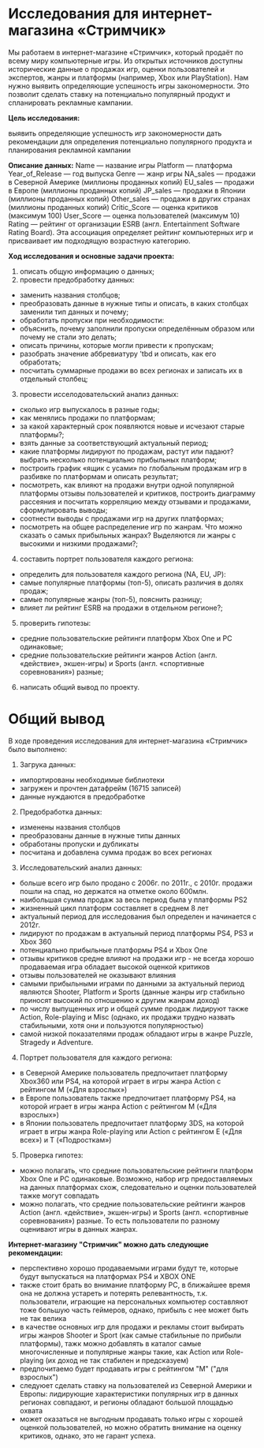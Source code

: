 # Исследования для интернет-магазина «Стримчик»
Мы работаем в интернет-магазине «Стримчик», который продаёт по всему миру компьютерные игры. Из открытых источников доступны исторические данные о продажах игр, оценки пользователей и экспертов, жанры и платформы (например, Xbox или PlayStation). Нам нужно выявить определяющие успешность игры закономерности. Это позволит сделать ставку на потенциально популярный продукт и спланировать рекламные кампании.

**Цель исследования:**

выявить определяющие успешность игр закономерности
дать рекомендации для определения потенциально популярного продукта и планирования рекламной кампании

**Описание данных:**
Name — название игры
Platform — платформа
Year_of_Release — год выпуска
Genre — жанр игры
NA_sales — продажи в Северной Америке (миллионы проданных копий)
EU_sales — продажи в Европе (миллионы проданных копий)
JP_sales — продажи в Японии (миллионы проданных копий)
Other_sales — продажи в других странах (миллионы проданных копий)
Critic_Score — оценка критиков (максимум 100)
User_Score — оценка пользователей (максимум 10)
Rating — рейтинг от организации ESRB (англ. Entertainment Software Rating Board). Эта ассоциация определяет рейтинг компьютерных игр и присваивает им подходящую возрастную категорию.

**Ход исследования и основные задачи проекта:**
1. описать общую информацию о данных;
2. провести предобработку данных:
- заменить названия столбцов;
- преобразовать данные в нужные типы и описать, в каких столбцах заменили тип данных и почему;
- обработать пропуски при необходимости:
- объяснить, почему заполнили пропуски определённым образом или почему не стали это делать;
- описать причины, которые могли привести к пропускам;
- разобрать значение аббревиатуру 'tbd и описать, как его обработать;
- посчитать суммарные продажи во всех регионах и записать их в отдельный столбец;
3. провести исселодовательский анализ данных:
- сколько игр выпускалось в разные годы;
- как менялись продажи по платформам;
- за какой характерный срок появляются новые и исчезают старые платформы?;
- взять данные за соответствующий актуальный период;
- какие платформы лидируют по продажам, растут или падают? выбрать несколько потенциально прибыльных платформ;
- построить график «ящик с усами» по глобальным продажам игр в разбивке по платформам и описать результат;
- посмотреть, как влияют на продажи внутри одной популярной платформы отзывы пользователей и критиков, построить диаграмму рассеяния и посчитать корреляцию между отзывами и продажами, сформулировать выводы;
- соотнести выводы с продажами игр на других платформах;
- посмотреть на общее распределение игр по жанрам. Что можно сказать о самых прибыльных жанрах? Выделяются ли жанры с высокими и низкими продажами?;
4. составить портрет пользователя каждого региона:
- определить для пользователя каждого региона (NA, EU, JP):
- самые популярные платформы (топ-5), описать различия в долях продаж;
- самые популярные жанры (топ-5), пояснить разницу;
- влияет ли рейтинг ESRB на продажи в отдельном регионе?;
5. проверить гипотезы:
- средние пользовательские рейтинги платформ Xbox One и PC одинаковые;
- средние пользовательские рейтинги жанров Action (англ. «действие», экшен-игры) и Sports (англ. «спортивные соревнования») разные;
6. написать общий вывод по проекту.

# Общий вывод
В ходе проведения исследования для интернет-магазина «Стримчик» было выполнено:
1. Загрука данных:
- импортированы необходимые библиотеки 
- загружен и прочтен датафрейм (16715 записей)
- данные нуждаются в предобработке
2. Предобработка данных:
- изменены названия столбцов
- преобразованы данные в нужные типы данных
- обработаны пропуски и дубликаты
- посчитана и добавлена сумма продаж во всех регионах
3. Исследовательский анализ данных:
- больше всего игр было продано с 2006г. по 2011г., с 2010г. продажи пошли на спад, но держатся на отметке около 600млн.
- наибольшая сумма продаж за весь период была у платформы PS2
- жизненный цикл платформ составляет в среднем 8 лет
- актуальный период для исследования был определен и начинается с 2012г.
- лидируют по продажам в актуальный период платформы PS4, PS3 и Xbox 360
- потенциально прибыльные платформы PS4 и Xbox One
- отзывы критиков средне влияют на продажи игр - не всегда хорошо продаваемая игра обладает высокой оценкой критиков
- отзывы пользователей не оказывают влияния
- самыми прибыльными играми по данными за актуальный период являются Shooter, Platform и Sports (данные жанры игр стабильно приносят высокий по отношению к другим жанрам доход)
- по числу выпущенных игр и общей сумме продаж лидируют также Action, Role-playing и Misc (однако, их продажи трудно назвать стабильными, хотя они и пользуются популярностью)
- самой низкой показателями продаж обладают игры в жанре Puzzle, Stragedy и Adventure.
4. Портрет пользователя для каждого региона:
- в Северной Америке пользователь предпочитает платформу Xbox360 или PS4, на которой играет в игры жанра Action с рейтингом M («Для взрослых»)
- в Европе пользователь также предпочитает платформу PS4, на которой играет в игры жанра Action с рейтингом M («Для взрослых»)
- в Японии пользователь предпочитает платформу 3DS, на которой играет в игры жанра Role-playing или Action с рейтингом E («Для всех») и T («Подросткам»)
5. Проверка гипотез:
- можно полагать, что средние пользовательские рейтинги платформ Xbox One и PC одинаковые. Возможно, набор игр предоставляемых на данных платформах схож, следовательно и оценки пользователей тажке могут совпадать
- можно полагать, что средние пользовательские рейтинги жанров Action (англ. «действие», экшен-игры) и Sports (англ. «спортивные соревнования») разные. То есть пользователи по разному оценивают игры в данных жанрах.

**Интернет-магазину "Стримчик" можно дать следующие рекомендации:**
- перспективно хорошо продаваемыми играми будут те, которые будут выпускаться на платформах PS4 и XBOX ONE
- также стоит брать во внимание платформу PC, в ближайшее время она не должна устареть и потерять релевантность, т.к. пользователи, играющие на персональных компьютер составляют тоже большую часть геймеров, однако, прибыль с нее может быть не так велика
- в качестве основных игр для продажи и рекламы стоит выбирать игры жанров Shooter и Sport (как самые стабильные по прибыли платформы), тажк можно добавлять в каталог самые многочисленные и популярные жанры такие, как Action или Role-playing (их доход не так стабилен и предсказуем)
- предпочитаемо будет продавать игры с рейтингом "М" ("для взрослых")
- следуюет сделать ставку на пользователей из Северной Америки и Европы: лидирующие характеристики популярных игр в данных регионах совпадают, и регионы обладают большой площадью охвата
- может оказаться не выгодным продавать только игры с хорошей оценкой пользователей, но можно обратить внимание на оценку критиков, однако, это не гарант успеха.
